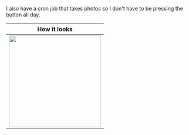 I also have a cron job that takes photos so I don't have to be pressing the button all day.

|How it looks|
|------------|
|<img src="https://media.wired.com/photos/5926db217034dc5f91becd6b/master/w_582,c_limit/so-logo-s.jpg" width="250"> |  <img src="https://mk0jobadderjftub56m0.kinstacdn.com/wp-content/uploads/stackoverflow.com-300.jpg" width="250">|